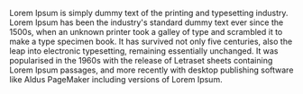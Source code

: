 Lorem Ipsum is simply dummy text of the printing and typesetting industry. Lorem Ipsum has
been the industry's standard dummy text ever since the 1500s, when an unknown printer took a
galley of type and scrambled it to make a type specimen book. It has survived not only five
centuries, also the leap into electronic typesetting, remaining essentially unchanged. It
was popularised in the 1960s with the release of Letraset sheets containing Lorem Ipsum
passages, and more recently with desktop publishing software like Aldus PageMaker including
versions of Lorem Ipsum.
